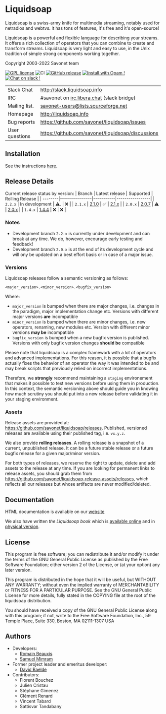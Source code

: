 # Liquidsoap

Liquidsoap is a swiss-army knife for multimedia streaming, notably
used for netradios and webtvs. It has tons of features, it's free and it's
open-source!

Liquidsoap is a powerful and flexible language for describing your streams. It
offers a rich collection of operators that you can combine to create and
transform streams. Liquidsoap is very light and easy to use, in the Unix
tradition of simple strong components working together.

Copyright 2003-2022 Savonet team

[![GPL license](https://img.shields.io/badge/License-GPL-green.svg)](https://github.com/savonet/liquidsoap/blob/master/COPYING)
![CI](https://github.com/savonet/liquidsoap/workflows/CI/badge.svg)
[![GitHub release](https://img.shields.io/github/release/savonet/liquidsoap.svg)](https://GitHub.com/savonet/liquidsoap/releases/)
[![Install with Opam !](https://img.shields.io/badge/Install%20with-Opam-1abc9c.svg)](http://opam.ocaml.org/packages/liquidsoap/)
[![Chat on slack !](https://img.shields.io/badge/Chat%20on-Slack-1a1f9c.svg)](http://slack.liquidsoap.info/)

|                |                                              |
| -------------- | -------------------------------------------- |
| Slack Chat     | http://slack.liquidsoap.info                 |
| IRC            | #savonet on [irc.libera.chat](https://libera.chat/) (slack bridge)  |
| Mailing list.  | savonet-users@lists.sourceforge.net          |
| Homepage       | http://liquidsoap.info                       |
| Bug reports    | https://github.com/savonet/liquidsoap/issues |
| User questions | https://github.com/savonet/liquidsoap/discussions |

## Installation

See the instructions [here](https://www.liquidsoap.info/doc.html?path=install.html).

## Release Details

Current release status by version:
| Branch  | Latest release | Supported | Rolling Release |
| --------|----------------|-----------|-----------------|
| `2.2.x` | In development | ⚠️.        | ❌              |
| `2.1.x` | [2.1.0](https://github.com/savonet/liquidsoap/releases/tag/v2.1.0) | ✅        | [2.1.x](https://github.com/savonet/liquidsoap/releases/tag/rolling-release-v2.1.x)                |
| `2.0.x` | [2.0.7](https://github.com/savonet/liquidsoap/releases/tag/v2.0.7)        | ⚠️        | [2.0.x](https://github.com/savonet/liquidsoap/releases/tag/rolling-release-v2.0.x) |
| `1.4.x` | [1.4.4](https://github.com/savonet/liquidsoap/releases/tag/v1.4.4)        | ❌        | ❌              |

### Notes

* Development branch `2.2.x` is currently under development and can break at any time. We do, however, encourage early testing and feedback!
* Development branch `2.0.x` is at the end of its development cycle and will ony be updated on a best effort basis or in case of a major issue.

### Versions

Liquidsoap releases follow a semantic versioning as follows:
```
<major_version>.<minor_version>.<bugfix_version>
```
Where:
* `major_version` is bumped when there are major changes, i.e. changes in the paradigm, major implementation change etc. Versions with different major versions **are** incompatible
* `minor_version` is bumped when there are minor changes, i.e. new operators, renaming, new modules etc. Version with different minor versions **may be** incompatible
* `bugfix_version` is bumped when a new bugfix version is published. Versions with only bugfix version changes **should be** compatible

Please note that liquidsoap is a complex framework with a lot of operators and advanced implementations. For this reason, it is possible that a bugfix actually fixes the behavior of an operator the way it was intended to be and may break scripts that previously relied on incorrect implementations.

Therefore, we **strongly** recommend maintaining a `staging` environement that makes it possible to test new versions before using them in production. In this context, the semantic versioning above should guide you in knowing how much scrutiny you should put into a new release before validating it in your staging environment.

### Assets

Release assets are provided at: https://github.com/savonet/liquidsoap/releases. Published, versioned releases are available using their published tag, i.e. `vx.y.z`.

We also provide **rolling releases**. A rolling release is a snapshot of a current, unpublished release. It can be a future stable release or a future bugfix release for a given major/minor version.

For both types of releases, we reserve the right to update, delete and add assets to the release at any time. If you are looking for permanent links to release assets, you should grab them from https://github.com/savonet/liquidsoap-release-assets/releases, which reflects all our releases but whose artifacts are never modified/deleted.

## Documentation

HTML documentation is available on our [website](http://liquidsoap.info)

We also have written _the Liquidsoap book_ which is [available
online](http://www.liquidsoap.info/book/book.pdf) and in [physical
version](https://www.amazon.com/dp/B095PVTYR3).

## License

This program is free software; you can redistribute it and/or modify it under
the terms of the GNU General Public License as published by the Free Software
Foundation; either version 2 of the License, or (at your option) any later
version.

This program is distributed in the hope that it will be useful, but WITHOUT ANY
WARRANTY; without even the implied warranty of MERCHANTABILITY or FITNESS FOR A
PARTICULAR PURPOSE.  See the GNU General Public License for more details, fully
stated in the COPYING file at the root of the liquidsoap distribution.

You should have received a copy of the GNU General Public License along with
this program; if not, write to the Free Software Foundation, Inc., 59 Temple
Place, Suite 330, Boston, MA 02111-1307 USA

## Authors

* Developers:
  * [Romain Beauxis](https://github.com/toots)
  * [Samuel Mimram](http://www.mimram.fr)
* Former project leader and emeritus developer:
  * [David Baelde](http://www.lsv.fr/~baelde/)
* Contributors:
  * Florent   Bouchez
  * Julien    Cristau
  * Stéphane  Gimenez
  * Clément   Renard
  * Vincent   Tabard
  * Sattisvar Tandabany
